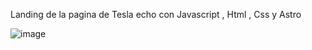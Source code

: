 Landing de la pagina de Tesla echo con Javascript , Html , Css y Astro

![image](https://github.com/user-attachments/assets/17dd0db8-6e22-4370-983d-3a7ead5af1cb)
